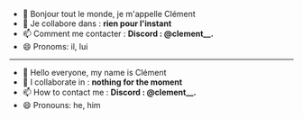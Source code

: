 - 👋 Bonjour tout le monde, je m'appelle Clément
- 💞️ Je collabore dans : **rien pour l'instant**
- 📫 Comment me contacter : **Discord : @clement__.**
- 😄 Pronoms: il, lui
 _______________________________________________________
- 👋 Hello everyone, my name is Clément 
- 💞️ I collaborate in : **nothing for the moment**
- 📫 How to contact me : **Discord : @clement__.**
- 😄 Pronouns: he, him
